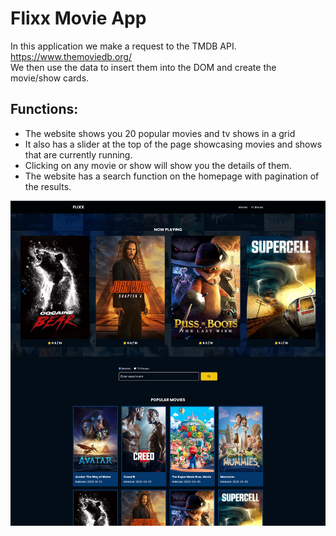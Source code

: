 # Flixx Movie App

In this application we make a request to the TMDB API.
<br>
https://www.themoviedb.org/
<br>
We then use the data to insert them into the DOM and create
the movie/show cards.

## Functions:

- The website shows you 20 popular movies and tv shows in a grid
- It also has a slider at the top of the page showcasing movies and shows
  that are currently running.
- Clicking on any movie or show will show you the details of them.
- The website has a search function on the homepage with pagination of
  the results.

![Screenshot of the Homepage](/images/flixx_home.jpg)
